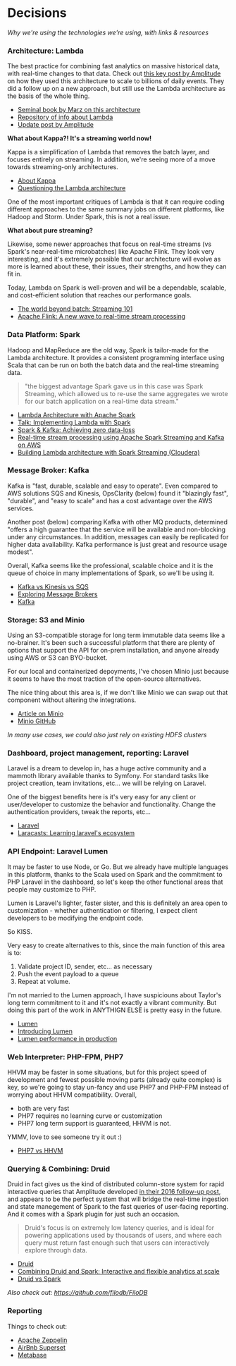 # Decisions
_Why we're using the technologies we're using, with links & resources_

### Architecture: Lambda
The best practice for combining fast analytics on massive historical data, with real-time changes to that data.
Check out [this key post by Amplitude](https://amplitude.com/blog/2015/08/25/scaling-analytics-at-amplitude/) on how they used this architecture to scale to billions of daily events.  They did a follow up on a new approach, but still use the Lambda architecture as the basis of the whole thing.

* [Seminal book by Marz on this architecture](https://www.amazon.com/Big-Data-Principles-practices-scalable/dp/1617290343/?&tag=rnwap-20)
* [Repository of info about Lambda](http://lambda-architecture.net/)
* [Update post by Amplitude](https://amplitude.com/blog/2016/05/25/nova-architecture-understanding-user-behavior/)

**What about Kappa?!  It's a streaming world now!**

Kappa is a simplification of Lambda that removes the batch layer, and focuses entirely on streaming.  In addition, we're seeing more of a move towards streaming-only architectures.
 * [About Kappa](http://milinda.pathirage.org/kappa-architecture.com/)
 * [Questioning the Lambda architecture](https://www.oreilly.com/ideas/questioning-the-lambda-architecture)
 
One of the most important critiques of Lambda is that it can require coding different approaches to the same summary jobs on different platforms, like Hadoop and Storm.  Under Spark, this is not a real issue.

**What about pure streaming?**

Likewise, some newer approaches that focus on real-time streams (vs Spark's near-real-time microbatches) like Apache Flink.  They look very interesting, and it's extremely possible that our architecture will evolve as more is learned about these, their issues, their strengths, and how they can fit in.
 
Today, Lambda on Spark is well-proven and will be a dependable, scalable, and cost-efficient solution that reaches our performance goals.

* [The world beyond batch: Streaming 101](https://www.oreilly.com/ideas/the-world-beyond-batch-streaming-101)
* [Apache Flink: A new wave to real-time stream processing](https://dzone.com/articles/packaging-apache-flink-applications-with-dependenc)


### Data Platform: Spark
Hadoop and MapReduce are the old way, Spark is tailor-made for the Lambda architecture.  It provides a consistent programming interface using Scala that can be run on both the batch data and the real-time streaming data.

> "the biggest advantage Spark gave us in this case was Spark Streaming, which allowed us to re-use the same aggregates we wrote for our batch application on a real-time data stream." 

* [Lambda Architecture with Apache Spark](https://dzone.com/articles/lambda-architecture-with-apache-spark)
* [Talk: Implementing Lambda with Spark](https://www.youtube.com/watch?v=MbJVij3im4c&t=2103s)
* [Spark & Kafka: Achieving zero data-loss](http://aseigneurin.github.io/2016/05/07/spark-kafka-achieving-zero-data-loss.html)
* [Real-time stream processing using Apache Spark Streaming and Kafka on AWS](https://aws.amazon.com/blogs/big-data/real-time-stream-processing-using-apache-spark-streaming-and-apache-kafka-on-aws/)
* [Building Lambda architecture with Spark Streaming (Cloudera)](http://blog.cloudera.com/blog/2014/08/building-lambda-architecture-with-spark-streaming/)

### Message Broker: Kafka
Kafka is "fast, durable, scalable and easy to operate". Even compared to AWS solutions SQS and Kinesis, OpsClarity (below) found it "blazingly fast", "durable", and "easy to scale" and has a cost advantage over the AWS services.

Another post (below) comparing Kafka with other MQ products, determined "offers a high guarantee that the service will be available and non-blocking under any circumstances. In addition, messages can easily be replicated for higher data availability. Kafka performance is just great and resource usage modest".

Overall, Kafka seems like the professional, scalable choice and it is the queue of choice in many implementations of Spark, so we'll be using it.

* [Kafka vs Kinesis vs SQS](https://www.opsclarity.com/evaluating-message-brokers-kafka-vs-kinesis-vs-sqs/)
* [Exploring Message Brokers](https://www.percona.com/blog/2014/05/05/exploring-message-brokers/)
* [Kafka](https://kafka.apache.org/)

### Storage: S3 and Minio
Using an S3-compatible storage for long term immutable data seems like a no-brainer.  It's been such a successful platform that there are plenty of options that support the API for on-prem installation, and anyone already using AWS or S3 can BYO-bucket.

For our local and containerized depoyments, I've chosen Minio just because it seems to have the most traction of the open-source alternatives.  

The nice thing about this area is, if we don't like Minio we can swap out that component without altering the integrations.
* [Article on Minio](http://www.theregister.co.uk/2016/12/21/minio_microserever_aims_for_object_world_domination/)
* [Minio GitHub](https://github.com/minio/minio)

_In many use cases, we could also just rely on existing HDFS clusters_

### Dashboard, project management, reporting: Laravel
Laravel is a dream to develop in, has a huge active community and a mammoth library available thanks to Symfony.  For standard tasks like project creation, team invitations, etc... we will be relying on Laravel.  

One of the biggest benefits here is it's very easy for any client or user/developer to customize the behavior and functionality.  Change the authentication providers, tweak the reports, etc...

* [Laravel](https://laravel.com/)
* [Laracasts: Learning laravel's ecosystem](https://laracasts.com/)

### API Endpoint: Laravel Lumen
It may be faster to use Node, or Go.  But we already have multiple languages in this platform, thanks to the Scala used on Spark and the commitment to PHP Laravel in the dashboard, so let's keep the other functional areas that people may customize to PHP.

Lumen is Laravel's lighter, faster sister, and this is definitely an area open to customization - whether authentication or filtering, I expect client developers to be modifying the endpoint code. 

So KISS.

Very easy to create alternatives to this, since the main function of this area is to:
1. Validate project ID, sender, etc... as necessary
2. Push the event payload to a queue
3. Repeat at volume.

I'm not married to the Lumen approach, I have suspiciouns about Taylor's long term commitment to it and it's not exactly a vibrant community.  But doing this part of the work in ANYTHIGN ELSE is pretty easy in the future.  

* [Lumen](https://lumen.laravel.com/)
* [Introducing Lumen](https://mattstauffer.co/blog/introducing-lumen-from-laravel)
* [Lumen performance in production](http://www.darwinbiler.com/laravel-lumen-performance-production/)

### Web Interpreter: PHP-FPM, PHP7
HHVM may be faster in some situations, but for this project speed of development and fewest possible moving parts (already quite complex) is key, so we're going to stay un-fancy and use PHP7 and PHP-FPM instead of worrying about HHVM compatibility.
Overall,
* both are very fast
* PHP7 requires no learning curve or customization
* PHP7 long term support is guaranteed, HHVM is not.

YMMV, love to see someone try it out :)

* [PHP7 vs HHVM](https://www.keycdn.com/blog/php-7-vs-hhvm/)

### Querying & Combining: Druid
Druid in fact gives us the kind of distributed column-store system for rapid interactive queries that Amplitude developed [in their 2016 follow-up post](https://amplitude.com/blog/2016/05/25/nova-architecture-understanding-user-behavior/), and appears to be the perfect system that will bridge the real-time ingestion and state manegement of Spark to the fast queries of user-facing reporting.  And it comes with a Spark plugin for just such an occasion.
> Druid's focus is on extremely low latency queries, and is ideal for powering applications used by thousands of users, and where each query must return fast enough such that users can interactively explore through data.

* [Druid](http://druid.io/)
* [Combining Druid and Spark: Interactive and flexible analytics at scale](https://www.linkedin.com/pulse/combining-druid-spark-interactive-flexible-analytics-scale-butani)
* [Druid vs Spark](http://druid.io/docs/latest/comparisons/druid-vs-spark.html)

*Also check out: https://github.com/filodb/FiloDB*

### Reporting
Things to check out:
* [Apache Zeppelin](https://zeppelin.apache.org/)
* [AirBnb Superset](https://github.com/airbnb/superset)
* [Metabase](https://github.com/metabase/metabase)













